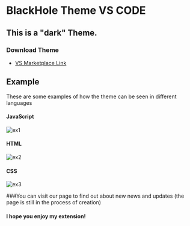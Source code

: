 # BlackHole Theme VS CODE
## This is a "dark" Theme.

### Download Theme
* [VS Marketplace Link](https://marketplace.visualstudio.com/items?itemName=depulpo-theme.depulpo-theme)

## Example
These are some examples of how the theme can be seen in different languages

#### JavaScript
![ex1](https://user-images.githubusercontent.com/67032207/135016842-19e875ab-8d01-45c5-ac48-4c57ad957e0f.png)
#### HTML
![ex2](https://user-images.githubusercontent.com/67032207/135016863-3e8943d0-1078-4cee-a6c7-1513201e9696.png)
#### CSS
![ex3](https://user-images.githubusercontent.com/67032207/135016901-7bec32b4-1d8a-4838-8862-d54c119b058f.png)

###You can visit our page to find out about new news and updates (the page is still in the process of creation)


#### I hope you enjoy my extension!
